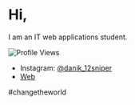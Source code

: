 # Hi,
I am an IT web applications student.

![Profile Views](https://komarev.com/ghpvc/?username=Connor9994)

- Instagram: [@danik_12sniper](https://instagram.com/danik_12sniper)
- [Web](https://termux.wz.cz)

#changetheworld


<!---
danb1551/danb1551 is a ✨ special ✨ repository because its `README.md` (this file) appears on your GitHub profile.
You can click the Preview link to take a look at your changes.
--->
